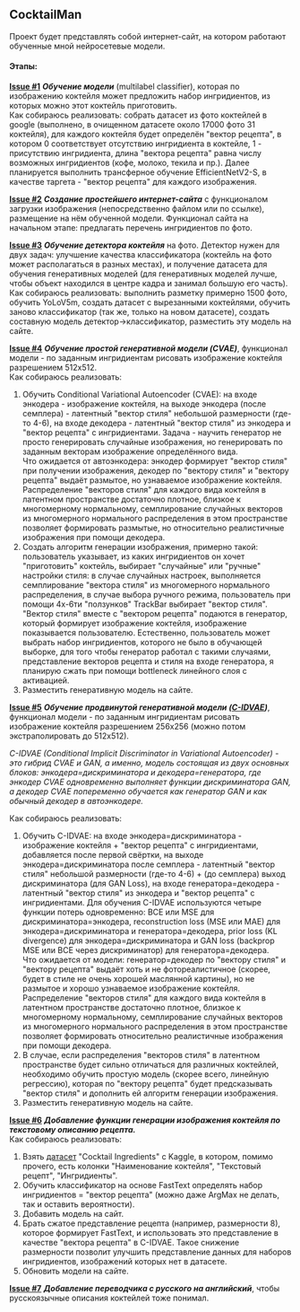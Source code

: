 ## CocktailMan

Проект будет представлять собой интернет-сайт, на котором работают обученные мной нейросетевые модели.

#### Этапы:

**[Issue #1](https://github.com/PolushinM/CocktailMan/issues/1)** ***Обучение модели*** (multilabel classifier), которая по изображению коктейля может предложить набор ингридиентов, из которых можно этот коктейль приготовить.\
Как собираюсь реализовать: собрать датасет из фото коктейлей в google (выполнено, в очищенном датасете около 17000 фото 31 коктейля), для каждого коктейля будет определён "вектор рецепта", в котором 0 соответствует отсутствию ингридиента в коктейле, 1 - присутствию ингридиента, длина "вектора рецепта" равна числу возможных ингридиентов (кофе, молоко, текила и пр.). Далее планируется выполнить трансферное обучение EfficientNetV2-S, в качестве таргета - "вектор рецепта" для каждого изображения.

**[Issue #2](https://github.com/PolushinM/CocktailMan/issues/2)** ***Создание простейшего интернет-сайта*** с функционалом загрузки изображения (непосредственно файлом или по ссылке), размещение на нём обученной модели. Функционал сайта на начальном этапе: предлагать перечень ингридиентов по фото.

**[Issue #3](https://github.com/PolushinM/CocktailMan/issues/3)** ***Обучение детектора коктейля*** на фото. Детектор нужен для двух задач: улучшение качества классификатора (коктейль на фото может располагаться в разных местах), и получение датасета для обучения генеративных моделей (для генеративных моделей лучше, чтобы объект находился в центре кадра и занимал большую его часть).\
Как собираюсь реализовать: выполнить разметку примерно 1500 фото, обучить YoLoV5m, создать датасет с вырезанными коктейлями, обучить заново классификатор (так же, только на новом датасете), создать составную модель детектор->классификатор, разместить эту модель на сайте.

**[Issue #4](https://github.com/PolushinM/CocktailMan/issues/4)** ***Обучение простой генеративной модели (CVAE)***, функционал модели - по заданным ингридиентам рисовать изображение коктейля разрешением 512x512.\
Как собираюсь реализовать:
1. Обучить Conditional Variational Autoencoder (CVAE): на входе энкодера - изображение коктейля, на выходе энкодера (после семплера) - латентный "вектор стиля" небольшой размерности (где-то 4-6), на входе декодера - латентный "вектор стиля" из энкодера и "вектор рецепта" с ингридиентами. Задача - научить генератор не просто генерировать случайные изображения, но генерировать по заданным векторам изображение определённого вида.\
Что ожидается от автоэнкодера: энкодер формирует "вектор стиля" при получении изображения, декодер по "вектору стиля" и "вектору рецепта" выдаёт размытое, но узнаваемое изображение коктейля. Распределение "векторов стиля" для каждого вида коктейля в латентном пространстве достаточно плотное, близкое к многомерному нормальному, семплирование случайных векторов из многомерного нормального распределения в этом пространстве позволяет формировать размытые, но относительно реалистичные изображения при помощи декодера.
2. Создать алгоритм генерации изображения, примерно такой: пользователь указывает, из каких ингридиентов он хочет "приготовить" коктейль, выбирает "случайные" или "ручные" настройки стиля: в случае случайных настроек, выполняется семплирование "вектора стиля" из многомерного нормального распределения, в случае выбора ручного режима, пользователь при помощи 4х-6ти "ползунков" TrackBar выбирает "вектор стиля". "Вектор стиля" вместе с "вектором рецепта" подаются в генератор, который формирует изображение коктейля, изображение показывается пользователю. Естественно, пользователь может выбрать набор ингридиентов, которого не было в обучающей выборке, для того чтобы генератор работал с такими случаями, представление векторов рецепта и стиля на входе генератора, я планирую сжать при помощи bottleneck линейного слоя с активацией.
3. Разместить генеративную модель на сайте.

**[Issue #5](https://github.com/PolushinM/CocktailMan/issues/5)** ***Обучение продвинутой генеративной модели ([C-IDVAE](https://arxiv.org/pdf/1909.13062.pdf))***, функционал модели - по заданным ингридиентам рисовать изображение коктейля разрешением 256х256 (можно потом экстраполировать до 512х512).

*C-IDVAE (Conditional Implicit Discriminator in Variational Autoencoder) - это гибрид CVAE и GAN, а именно, модель состоящая из двух основных блоков: энкодера=дискриминатора и декодера=генератора, где энкодер CVAE одновременно выполняет функции дискриминатора GAN, а декодер CVAE попеременно обучается как генератор GAN и как обычный декодер в автоэнкодере.*

Как собираюсь реализовать:
1. Обучить C-IDVAE: на входе энкодера=дискриминатора - изображение коктейля + "вектор рецепта" с ингридиентами, добавляется после первой свёртки, на выходе энкодера=дискриминатора после семплера - латентный "вектор стиля" небольшой размерности (где-то 4-6) + (до семплера) выход дискриминатора (для GAN Loss), на входе генератора=декодера - латентный "вектор стиля" из энкодера и "вектор рецепта" с ингридиентами. Для обучения C-IDVAE используются четыре функции потерь одновременно: BCE или MSE для дискриминатора=энкодера, reconstruction loss (MSE или MAE) для энкодера=дискриминатора и генератора=декодера, prior loss (KL divergence) для энкодера=дискриминатора и GAN loss (backprop MSE или BCE через дискриминатор) для генератора=декодера. \
Что ожидается от модели: генератор=декодер по "вектору стиля" и "вектору рецепта" выдаёт хоть и не фотореалистичное (скорее, будет в стиле не очень хорошей маслянной картины), но не размытое и хорошо узнаваемое изображение коктейля. Распределение "векторов стиля" для каждого вида коктейля в латентном пространстве достаточно плотное, близкое к многомерному нормальному, семплирование случайных векторов из многомерного нормального распределения в этом пространстве позволяет формировать относительно реалистичные изображения при помощи декодера.
2. В случае, если распределения "векторов стиля" в латентном пространстве будет сильно отличаться для различных коктейлей, необходимо обучить простую модель (скорее всего, линейную регрессию), которая по "вектору рецепта" будет предсказывать "вектор стиля" и дополнить ей алгоритм генерации изображения.
3. Разместить генеративную модель на сайте.

**[Issue #6](https://github.com/PolushinM/CocktailMan/issues/6)** ***Добавление функции генерации изображения коктейля по текстовому описанию рецепта.***\
Как собираюсь реализовать:
1. Взять [датасет](https://www.kaggle.com/datasets/ai-first/cocktail-ingredients?select=all_drinks.csv) "Cocktail Ingredients" с Kaggle, в котором, помимо прочего, есть колонки "Наименование коктейля", "Текстовый рецепт", "Ингридиенты".
2. Обучить классификатор на основе FastText определять набор ингридиентов = "вектор рецепта" (можно даже ArgMax не делать, так и оставить вероятности).
3. Добавить модель на сайт.
4. Брать сжатое представление рецепта (например, размерности 8), которое формирует FastText, и использовать это представление в качестве "вектора рецепта" в C-IDVAE. Такое снижение размерности позволит улучшить представление данных для наборов ингридиентов, изображений которых нет в датасете.
5. Обновить модели на сайте.

**[Issue #7](https://github.com/PolushinM/CocktailMan/issues/7)** ***Добавление переводчика с русского на английский***, чтобы русскоязычные описания коктейлей тоже понимал.



